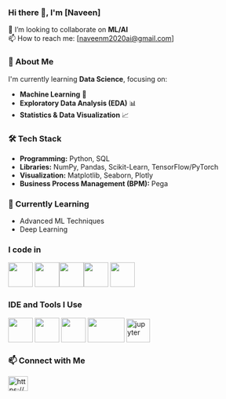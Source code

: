 ### Hi there 👋, I'm [Naveen]  

👯 I’m looking to collaborate on **ML/AI**   
📫 How to reach me: [naveenm2020ai@gmail.com]  

### 🚀 About Me  
I'm currently learning **Data Science**, focusing on:  
- **Machine Learning** 🤖  
- **Exploratory Data Analysis (EDA)** 📊  
- **Statistics & Data Visualization** 📈  

### 🛠️ Tech Stack  
- **Programming:** Python, SQL  
- **Libraries:** NumPy, Pandas, Scikit-Learn, TensorFlow/PyTorch  
- **Visualization:** Matplotlib, Seaborn, Plotly
- **Business Process Management (BPM):** Pega

### 🌱 Currently Learning  
- Advanced ML Techniques  
- Deep Learning   
### I code in
<img height="50" width="50" src="https://img.icons8.com/color/48/000000/python.png" /> <img height="50" width="50" src="https://img.icons8.com/color/48/000000/c-programming.png" /><img height="50" width="50" src="https://img.icons8.com/color/48/000000/java-coffee-cup-logo.png" /><img height="50" width="50" src="https://img.icons8.com/color/48/000000/html-5.png" /> <img height="50" width="50" src="https://img.icons8.com/color/48/000000/css3.png" /> 

### IDE and Tools I Use
<img height="50" width="50" src="https://img.icons8.com/color/48/000000/visual-studio-code-2019.png"/> <img height="50" width="50" src="https://img.icons8.com/color/48/000000/pycharm.png"/> <img height="50" width="50" src="https://img.icons8.com/color/50/000000/git.png"/> <img height="50" width="75" src="https://download.logo.wine/logo/Pegasystems/Pegasystems-Logo.wine.png"/> <img width="48" height="48" src="https://img.icons8.com/fluency/48/jupyter.png" alt="jupyter"/>

### 📫 Connect with Me  
<p align="left">
<a href="https://linkedin.com/in/https://www.linkedin.com/in/naveen-m-4365a0200/" target="blank"><img align="center" src="https://raw.githubusercontent.com/rahuldkjain/github-profile-readme-generator/master/src/images/icons/Social/linked-in-alt.svg" alt="https://www.linkedin.com/in/moshithks025/" height="30" width="40" /></a>
</p> 
